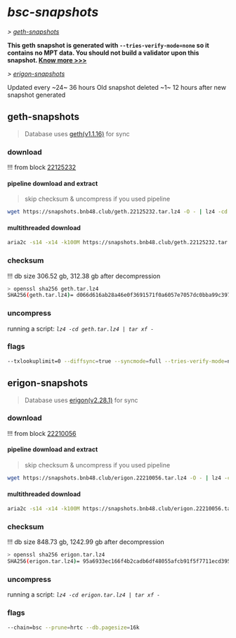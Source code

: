 # *bsc-snapshots*


*\> [geth-snapshots](#geth-snapshots)*

**This geth snapshot is generated with `--tries-verify-mode=none` so it contains no MPT data. You should not build a validator upon this snapshot. [Know more >>>](https://github.com/bnb-chain/bsc/pull/926)**

*\> [erigon-snapshots](#erigon-snapshots)*

Updated every ~24~ 36 hours
Old snapshot deleted ~1~ 12 hours after new snapshot generated

## geth-snapshots


> Database uses [geth(v1.1.16)](https://github.com/bnb-chain/bsc/releases/tag/v1.1.16) for sync


### download

<!-- begin_geth -->

!!! from block [22125232](https://bscscan.com/block/22125232)

#### pipeline download and extract
> skip checksum & uncompress if you used pipeline
```bash
wget https://snapshots.bnb48.club/geth.22125232.tar.lz4 -O - | lz4 -cd | tar xf -
```

#### multithreaded download

```bash
aria2c -s14 -x14 -k100M https://snapshots.bnb48.club/geth.22125232.tar.lz4 -o geth.tar.lz4
```


### checksum

!!! db size 306.52 gb, 312.38 gb after decompression
```bash
> openssl sha256 geth.tar.lz4
SHA256(geth.tar.lz4)= d066d616ab28a46e0f3691571f0a6057e7057dc0bba99c39784942f7fc589bf5
```

<!-- end_geth -->

### uncompress


running a script: _`lz4 -cd geth.tar.lz4 | tar xf -`_


### flags


```bash
--txlookuplimit=0 --diffsync=true --syncmode=full --tries-verify-mode=none --pruneancient=true --diffblock=5000
```


## erigon-snapshots


> Database uses [erigon(v2.28.1)](https://github.com/ledgerwatch/erigon/releases/tag/v2.28.1) for sync


### download

<!-- begin_erigon -->

!!! from block [22210056](https://bscscan.com/block/22210056)

#### pipeline download and extract
> skip checksum & uncompress if you used pipeline
```bash
wget https://snapshots.bnb48.club/erigon.22210056.tar.lz4 -O - | lz4 -cd | tar xf -
```

#### multithreaded download

```bash
aria2c -s14 -x14 -k100M https://snapshots.bnb48.club/erigon.22210056.tar.lz4 -o erigon.tar.lz4
```


### checksum

!!! db size 848.73 gb, 1242.99 gb after decompression
```bash
> openssl sha256 erigon.tar.lz4
SHA256(erigon.tar.lz4)= 95a6933ec166f4b2cadb6df48055afcb91f5f7711ecd395841cb7b03d387306d
```

<!-- end_erigon -->

### uncompress


running a script: _`lz4 -cd erigon.tar.lz4 | tar xf -`_


### flags


```bash
--chain=bsc --prune=hrtc --db.pagesize=16k
```
